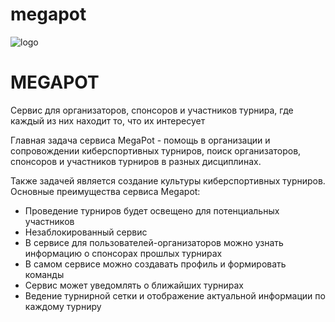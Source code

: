 # megapot
![logo](https://user-images.githubusercontent.com/72691339/224559148-e14d07a8-e1e9-4654-a2b4-bf32e92a6136.png)

<h1> MEGAPOT </h1>
Сервис для организаторов, спонсоров и участников турнира, где каждый из них находит то, что их интересует

Главная задача сервиса MegaPot - помощь в организации и сопровождении киберспортивных турниров, поиск организаторов, спонсоров и участников турниров в разных дисциплинах.

Также задачей является создание культуры киберспортивных турниров.
<br>
Основные преимущества сервиса Megapot:

<ul>
<li>Проведение турниров будет освещено для потенциальных участников</li>
<li>Незаблокированный сервис</li>
<li>В сервисе для пользователей-организаторов можно узнать информацию о спонсорах прошлых турнирах</li>
<li>В самом сервисе можно создавать профиль и формировать команды</li>
<li>Сервис может уведомлять о ближайших турнирах</li>
<li>Ведение турнирной сетки и отображение актуальной информации по каждому турниру</li>
</ul>



